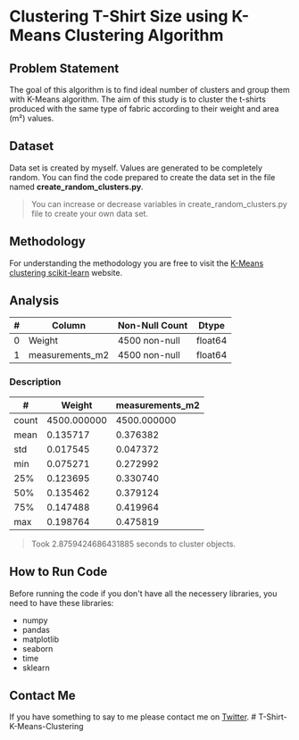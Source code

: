 
# Clustering T-Shirt Size using K-Means Clustering Algorithm

## Problem Statement

The goal of this algorithm is to find ideal number of clusters and group them with K-Means algorithm. The aim of this study is to cluster the t-shirts produced with the same type of fabric according to their weight and area (m²) values.

## Dataset

Data set is created by myself. Values ​​are generated to be completely random. You can find the code prepared to create the data set in the file named **create_random_clusters.py**.

> You can increase or decrease variables in create_random_clusters.py file to create your own data set.

## Methodology

For understanding the methodology you are free to visit the [K-Means clustering scikit-learn](https://scikit-learn.org/stable/modules/clustering.html)  website.

## Analysis

| # | Column | Non-Null Count | Dtype |
|--|--|--|--|
| 0 | Weight | 4500 non-null | float64
| 1 | measurements_m2 | 4500 non-null | float64

### Description

 #| Weight | measurements_m2 |
|--|--|--|
| count | 4500.000000 | 4500.000000 
| mean |  0.135717 | 0.376382
| std | 0.017545 | 0.047372 
| min | 0.075271 | 0.272992 
| 25% | 0.123695 | 0.330740 
| 50% | 0.135462 | 0.379124 
| 75% | 0.147488 | 0.419964 
| max | 0.198764 | 0.475819

> Took 2.8759424686431885 seconds to cluster objects.

## How to Run Code

Before running the code if you don't have all the necessery libraries, you need to have these libraries:

 - numpy 
 - pandas 
 - matplotlib
 - seaborn
 - time
 - sklearn
    
## Contact Me

If you have something to say to me please contact me on [Twitter](https://twitter.com/Doguilmak). 
#   T - S h i r t - K - M e a n s - C l u s t e r i n g  
 